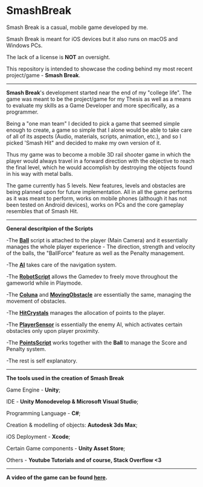 # SmashBreak
Smash Break is a casual, mobile game developed by me.

Smash Break is meant for iOS devices but it also runs on macOS and Windows PCs.

The lack of a license is **NOT** an oversight.

This repository is intended to showcase the coding behind my most recent project/game - **Smash Break**.

-------------------------------------------------------------------------------------------------------

**Smash Break**'s development started near the end of my "college life". The game was meant to be the project/game for my Thesis as well as a means to evaluate my skills as a Game Developer and more specifically, as a programmer. 

Being a "one man team" I decided to pick a game that seemed simple enough to create, a game so simple that I alone would be able to take care of all of its aspects (Audio, materials, scripts, animation, etc.), and so I picked 'Smash Hit" and decided to make my own version of it. 

Thus my game was to become a mobile 3D rail shooter game in which the player would always travel in a forward direction with the objective to reach the final level, which he would accomplish by destroying the objects found in his way with metal balls.

The game currently has 5 levels. New features, levels and obstacles are being planned upon for future implementation.
All in all the game performs as it was meant to perform, works on mobile phones (although it has not been tested on Android devices), works on PCs and the core gameplay resembles that of Smash Hit.

---------------------------------------------------------------------------------------------------------

**General descritpion of the Scripts**

-The **[Ball](https://github.com/PauloB04/SmashBreak/blob/master/Ball.cs)** script is attached to the player (Main Camera) and it essentially manages the whole player experience - The direction, strength and velocity of the balls, the "BallForce" feature as well as the Penalty management.

-The  **[AI](https://github.com/PauloB04/SmashBreak/blob/master/AI.cs)** takes care of the navigation system.

-The **[RobotScript](https://github.com/PauloB04/SmashBreak/blob/master/RobotScript.cs)** allows the Gamedev to freely move throughout the gameworld while in Playmode.

-The **[Coluna](https://github.com/PauloB04/SmashBreak/blob/master/Coluna.cs)** and **[MovingObstacle](https://github.com/PauloB04/SmashBreak/blob/master/MovingObstacle.cs)** are essentially the same, managing the movement of obstacles.

-The **[HitCrystals](https://github.com/PauloB04/SmashBreak/blob/master/HitCrystals.cs)** manages the allocation of points to the player.

-The **[PlayerSensor](https://github.com/PauloB04/SmashBreak/blob/master/PlayerSensor.cs)** is essentially the enemy AI, which activates certain obstacles only upon player proximity.

-The **[PointsScript](https://github.com/PauloB04/SmashBreak/blob/master/PointsScript.cs)** works together with the **Ball** to manage the Score and Penalty system.

-The rest is self explanatory.

---------------------------------------------------------------------------------------------------------

**The tools used in the creation of Smash Break**

Game Engine - **Unity**;

IDE - **Unity Monodevelop & Microsoft Visual Studio**;

Programming Language - **C#**;

Creation & modelling of objects: **Autodesk 3ds Max**;

iOS Deployment - **Xcode**;

Certain Game components - **Unity Asset Store**;

Others - **Youtube Tutorials and of course, Stack Overflow <3**

-----------------------------------------------------------------------------------------------------------

**A video of the game can be found [here](https://youtu.be/xWd_8ni4U-g).**

